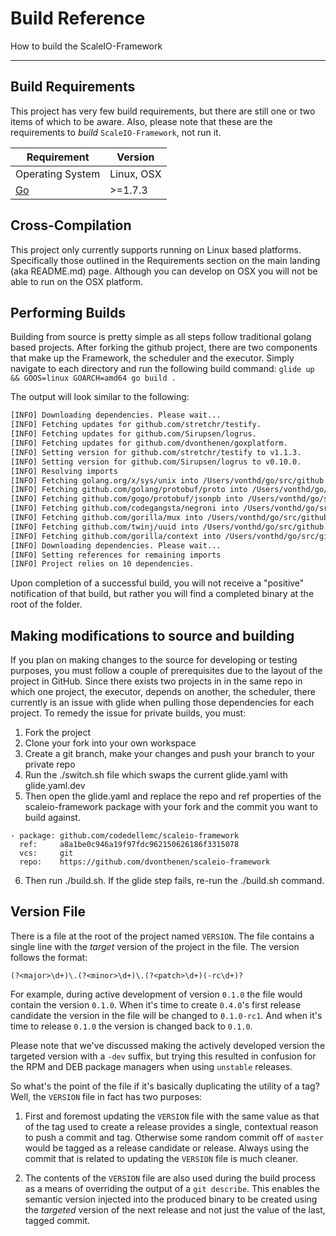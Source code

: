 # Build Reference

How to build the ScaleIO-Framework

---

## Build Requirements
This project has very few build requirements, but there are still one or two
items of which to be aware. Also, please note that these are the requirements to
*build* `ScaleIO-Framework`, not run it.

Requirement | Version
------------|--------
Operating System | Linux, OSX
[Go](https://golang.org/) | >=1.7.3

## Cross-Compilation
This project only currently supports running on Linux based platforms. Specifically
those outlined in the Requirements section on the main landing (aka README.md)
page. Although you can develop on OSX you will not be able to run on the OSX
platform.

## Performing Builds
Building from source is pretty simple as all steps follow traditional golang
based projects. After forking the github project, there are two components that
make up the Framework, the scheduler and the executor. Simply navigate to each
directory and run the following build command:
`glide up && GOOS=linux GOARCH=amd64 go build .`

The output will look similar to the following:

```sh
[INFO] Downloading dependencies. Please wait...
[INFO] Fetching updates for github.com/stretchr/testify.
[INFO] Fetching updates for github.com/Sirupsen/logrus.
[INFO] Fetching updates for github.com/dvonthenen/goxplatform.
[INFO] Setting version for github.com/stretchr/testify to v1.1.3.
[INFO] Setting version for github.com/Sirupsen/logrus to v0.10.0.
[INFO] Resolving imports
[INFO] Fetching golang.org/x/sys/unix into /Users/vonthd/go/src/github.com/codedellemc/scaleio-framework/scaleio-scheduler/vendor
[INFO] Fetching github.com/golang/protobuf/proto into /Users/vonthd/go/src/github.com/codedellemc/scaleio-framework/scaleio-scheduler/vendor
[INFO] Fetching github.com/gogo/protobuf/jsonpb into /Users/vonthd/go/src/github.com/codedellemc/scaleio-framework/scaleio-scheduler/vendor
[INFO] Fetching github.com/codegangsta/negroni into /Users/vonthd/go/src/github.com/codedellemc/scaleio-framework/scaleio-scheduler/vendor
[INFO] Fetching github.com/gorilla/mux into /Users/vonthd/go/src/github.com/codedellemc/scaleio-framework/scaleio-scheduler/vendor
[INFO] Fetching github.com/twinj/uuid into /Users/vonthd/go/src/github.com/codedellemc/scaleio-framework/scaleio-scheduler/vendor
[INFO] Fetching github.com/gorilla/context into /Users/vonthd/go/src/github.com/codedellemc/scaleio-framework/scaleio-scheduler/vendor
[INFO] Downloading dependencies. Please wait...
[INFO] Setting references for remaining imports
[INFO] Project relies on 10 dependencies.
```

Upon completion of a successful build, you will not receive a "positive" notification
of that build, but rather you will find a completed binary at the root of the
folder.

## Making modifications to source and building
If you plan on making changes to the source for developing or testing purposes,
you must follow a couple of prerequisites due to the layout of the project in
GitHub. Since there exists two projects in in the same repo in which one project,
the executor, depends on another, the scheduler, there currently is an issue with
glide when pulling those dependencies for each project. To remedy the issue for
private builds, you must:

1. Fork the project
2. Clone your fork into your own workspace
3. Create a git branch, make your changes and push your branch to your private repo
4. Run the ./switch.sh file which swaps the current glide.yaml with glide.yaml.dev
5. Then open the glide.yaml and replace the repo and ref properties of the scaleio-framework package with your fork and the commit you want to build against.
```
- package: github.com/codedellemc/scaleio-framework
  ref:     a8a1be0c946a19f97fdc962150626186f3315078
  vcs:     git
  repo:    https://github.com/dvonthenen/scaleio-framework
```
6. Then run ./build.sh. If the glide step fails, re-run the ./build.sh command.

## Version File
There is a file at the root of the project named `VERSION`. The file contains
a single line with the *target* version of the project in the file. The version
follows the format:

  `(?<major>\d+)\.(?<minor>\d+)\.(?<patch>\d+)(-rc\d+)?`

For example, during active development of version `0.1.0` the file would
contain the version `0.1.0`. When it's time to create `0.4.0`'s first
release candidate the version in the file will be changed to `0.1.0-rc1`. And
when it's time to release `0.1.0` the version is changed back to `0.1.0`.

Please note that we've discussed making the actively developed version the
targeted version with a `-dev` suffix, but trying this resulted in confusion
for the RPM and DEB package managers when using `unstable` releases.

So what's the point of the file if it's basically duplicating the utility of a
tag? Well, the `VERSION` file in fact has two purposes:

  1. First and foremost updating the `VERSION` file with the same value as that
     of the tag used to create a release provides a single, contextual reason to
     push a commit and tag. Otherwise some random commit off of `master` would
     be tagged as a release candidate or release. Always using the commit that
     is related to updating the `VERSION` file is much cleaner.

  2. The contents of the `VERSION` file are also used during the build process
     as a means of overriding the output of a `git describe`. This enables the
     semantic version injected into the produced binary to be created using
     the *targeted* version of the next release and not just the value of the
     last, tagged commit.
